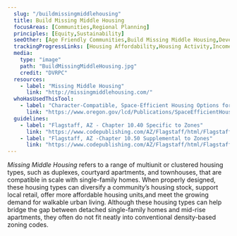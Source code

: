 ```yaml
---
  slug: "/buildmissingmiddlehousing"
  title: Build Missing Middle Housing
  focusAreas: [Communities,Regional Planning]
  principles: [Equity,Sustainability]
  seeOther: [Age Friendly Communities,Build Missing Middle Housing,Development Without Displacement,Live/Work Zoning,Housing Maintenance and Rehabilitation Programs]
  trackingProgressLinks: [Housing Affordability,Housing Activity,Income Disparities,Population Growth]
  media: 
    type: "image"
    path: "BuildMissingMiddleHousing.jpg"
    credit: "DVRPC"
  resources: 
    - label: "Missing Middle Housing"
      link: "http://missingmiddlehousing.com/"  
  whoHasUsedThisTool: 
    - label: "Character-Compatible, Space-Efficient Housing Options for Single-Dwelling Neighborhoods, Oregon Department of  Environmental Quality (2016)"
      link: "https://www.oregon.gov/lcd/Publications/SpaceEfficientHousingReport_2016.pdf"
  guidelines: 
    - label: "Flagstaff, AZ - Chapter 10.40 Specific to Zones"
      link: "https://www.codepublishing.com/AZ/Flagstaff/html/Flagstaff10/Flagstaff1040000.html#10.40%20f"
    - label: "Flagstaff, AZ -Chapter 10.50 Supplemental to Zones"
      link: "https://www.codepublishing.com/AZ/Flagstaff/html/Flagstaff10/Flagstaff1050000.html#10.40%20f"
---
```


_Missing Middle Housing_ refers to a range of multiunit or clustered housing types, such as duplexes, courtyard apartments, and townhouses, that are compatible in scale with single-family homes. When properly designed, these housing types can diversify a community’s housing stock, support local retail, offer more affordable housing units,and meet the growing demand for walkable urban living. Although these housing types can help bridge the gap between detached single-family homes and mid-rise apartments, they often do not fit neatly into conventional density-based zoning codes.
